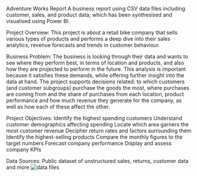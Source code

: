 Adventure Works Report
A business report using CSV data files including customer, sales, and product data; which has been synthesised and visualised using Power BI.

Project Overview:
This project is about a retail bike company that sells various types of products and performs a deep dive into their sales analytics, revenue forecasts and trends in customer behaviour.

Business Problem:
The business is looking through their data and wants to see where they perform best, in terms of location and products, and also how they are projected to perform in the future.
This analysis is important because it satisfies these demands, while offering further insight into the data at hand. The project supports decisions related: to which customers (and customer subgroups) purchase the goods the most, where purchases are coming from and the share of purchases from each location, product performance and how much revenue they generate for the company, as well as how each of these affect the other.

Project Objectives:
Identify the highest spending customers
Understand customer demographics affecting spending
Locate which area garners the most customer revenue
Decipher return rates and factors surrounding them
Identify the highest-selling products
Compare the monthly figures to the target numbers
Forecast company performance
Display and assess company KPIs

Data Sources:
Public dataset of unstructured sales, returns, customer data and more
![data files](https://github.com/user-attachments/assets/d3a58645-c9e5-4d5e-b2d0-41fcfbf754e3)
